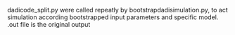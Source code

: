 dadicode_split.py were called repeatly by bootstrapdadisimulation.py, to act simulation according bootstrapped input parameters and specific model.
.out file is the original output